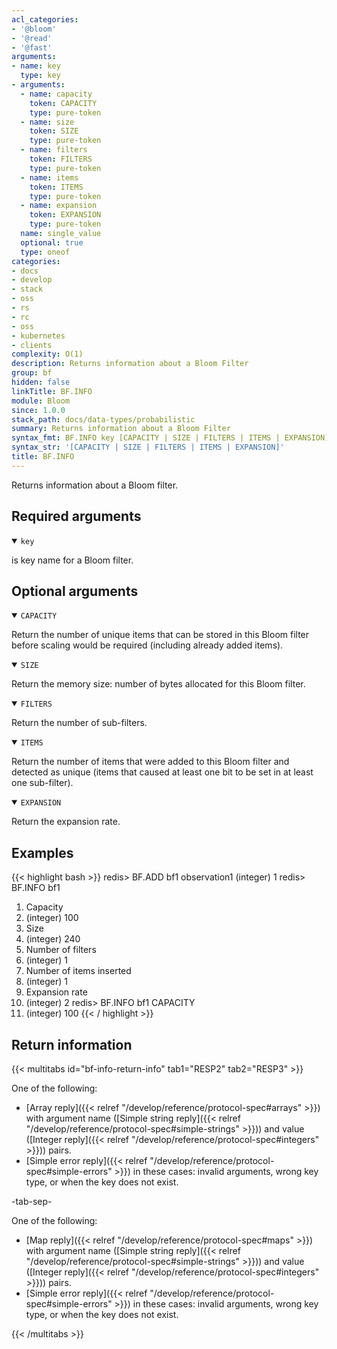 ```yaml
---
acl_categories:
- '@bloom'
- '@read'
- '@fast'
arguments:
- name: key
  type: key
- arguments:
  - name: capacity
    token: CAPACITY
    type: pure-token
  - name: size
    token: SIZE
    type: pure-token
  - name: filters
    token: FILTERS
    type: pure-token
  - name: items
    token: ITEMS
    type: pure-token
  - name: expansion
    token: EXPANSION
    type: pure-token
  name: single_value
  optional: true
  type: oneof
categories:
- docs
- develop
- stack
- oss
- rs
- rc
- oss
- kubernetes
- clients
complexity: O(1)
description: Returns information about a Bloom Filter
group: bf
hidden: false
linkTitle: BF.INFO
module: Bloom
since: 1.0.0
stack_path: docs/data-types/probabilistic
summary: Returns information about a Bloom Filter
syntax_fmt: BF.INFO key [CAPACITY | SIZE | FILTERS | ITEMS | EXPANSION]
syntax_str: '[CAPACITY | SIZE | FILTERS | ITEMS | EXPANSION]'
title: BF.INFO
---
```

Returns information about a Bloom filter.

## Required arguments

<details open><summary><code>key</code></summary>

is key name for a Bloom filter.
</details>

## Optional arguments

<details open><summary><code>CAPACITY</code></summary>

Return the number of unique items that can be stored in this Bloom filter before scaling would be required (including already added items).
</details>

<details open><summary><code>SIZE</code></summary>

Return the memory size: number of bytes allocated for this Bloom filter.
</details>

<details open><summary><code>FILTERS</code></summary>

Return the number of sub-filters.
</details>

<details open><summary><code>ITEMS</code></summary>

Return the number of items that were added to this Bloom filter and detected as unique (items that caused at least one bit to be set in at least one sub-filter).
</details>

<details open><summary><code>EXPANSION</code></summary>

Return the expansion rate.
</details>

## Examples

{{< highlight bash >}}
redis> BF.ADD bf1 observation1
(integer) 1
redis> BF.INFO bf1
 1) Capacity
 2) (integer) 100
 3) Size
 4) (integer) 240
 5) Number of filters
 6) (integer) 1
 7) Number of items inserted
 8) (integer) 1
 9) Expansion rate
10) (integer) 2
redis> BF.INFO bf1 CAPACITY
1) (integer) 100
{{< / highlight >}}

## Return information

{{< multitabs id="bf-info-return-info" 
    tab1="RESP2" 
    tab2="RESP3" >}}

One of the following:
* [Array reply]({{< relref "/develop/reference/protocol-spec#arrays" >}}) with argument name ([Simple string reply]({{< relref "/develop/reference/protocol-spec#simple-strings" >}})) and value ([Integer reply]({{< relref "/develop/reference/protocol-spec#integers" >}})) pairs.
* [Simple error reply]({{< relref "/develop/reference/protocol-spec#simple-errors" >}}) in these cases: invalid arguments, wrong key type, or when the key does not exist.

-tab-sep-

One of the following:
* [Map reply]({{< relref "/develop/reference/protocol-spec#maps" >}}) with argument name ([Simple string reply]({{< relref "/develop/reference/protocol-spec#simple-strings" >}})) and value ([Integer reply]({{< relref "/develop/reference/protocol-spec#integers" >}})) pairs.
* [Simple error reply]({{< relref "/develop/reference/protocol-spec#simple-errors" >}}) in these cases: invalid arguments, wrong key type, or when the key does not exist.

{{< /multitabs >}}